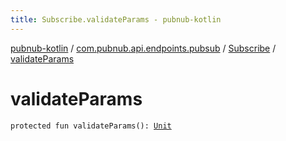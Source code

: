 ```yaml
---
title: Subscribe.validateParams - pubnub-kotlin
---
```


[pubnub-kotlin](../../index.html) / [com.pubnub.api.endpoints.pubsub](../index.html) / [Subscribe](index.html) / [validateParams](./validate-params.html)

# validateParams

`protected fun validateParams(): `[`Unit`](https://kotlinlang.org/api/latest/jvm/stdlib/kotlin/-unit/index.html)